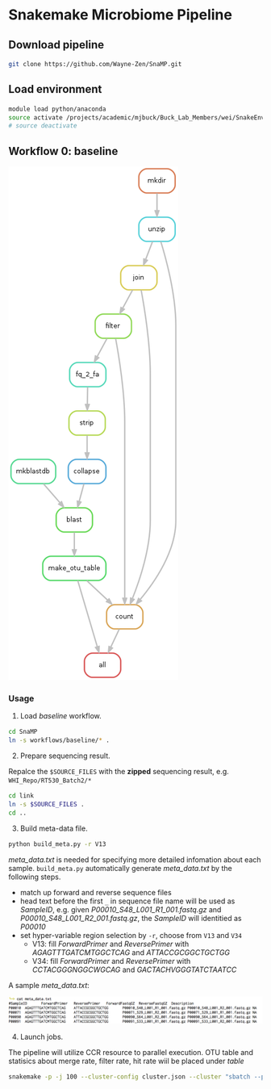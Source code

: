 # Snakemake Microbiome Pipeline

## Download pipeline
```bash
git clone https://github.com/Wayne-Zen/SnaMP.git
```

## Load environment

```bash
module load python/anaconda
source activate /projects/academic/mjbuck/Buck_Lab_Members/wei/SnakeEnv
# source deactivate
```

## Workflow 0: baseline

![workflow_0](workflows/baseline/dag.png)



### Usage

1. Load _baseline_ workflow.

  ```bash
  cd SnaMP
  ln -s workflows/baseline/* .
  ```

2. Prepare sequencing result.

  Repalce the `$SOURCE_FILES` with the __zipped__ sequencing result, e.g. `WHI_Repo/RT530_Batch2/*`

  ```bash
  cd link
  ln -s $SOURCE_FILES .
  cd ..
  ```

3. Build meta-data file.

  ```bash
  python build_meta.py -r V13
  ```

  _meta_data.txt_ is needed for specifying more detailed infomation about each sample.
  `build_meta.py` automatically generate _meta_data.txt_ by the following steps.
  
  * match up forward and reverse sequence files
  * head text before the first `_` in sequence file name will be used as _SampleID_, e.g. given _P00010_S48_L001_R1_001.fastq.gz_	and _P00010_S48_L001_R2_001.fastq.gz_, the _SampleID_ will identitied as _P00010_
  * set hyper-variable region selection by `-r`, choose from `V13` and `V34`
    * V13: fill _ForwardPrimer_ and _ReversePrimer_ with _AGAGTTTGATCMTGGCTCAG_ and _ATTACCGCGGCTGCTGG_
    * V34: fill _ForwardPrimer_ and _ReversePrimer_ with _CCTACGGGNGGCWGCAG_ and _GACTACHVGGGTATCTAATCC_

  A sample _meta_data.txt_:
  
  ![meta_data_sample](misc/meta_data_sample.png)


4. Launch jobs.

  The pipeline will utilize CCR resource to parallel execution.
  OTU table and statisics about merge rate, filter rate, hit rate wiil be placed under _table_

  ```bash
  snakemake -p -j 100 --cluster-config cluster.json --cluster "sbatch --partition {cluster.partition} --time {cluster.time} --nodes {cluster.nodes} --ntasks-per-node {cluster.ntasks-per-node}"
  ```


